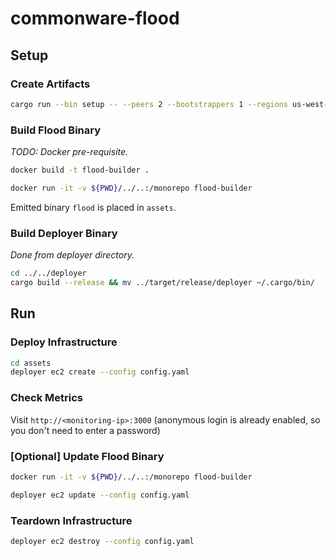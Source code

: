 # commonware-flood

## Setup

### Create Artifacts

```bash
cargo run --bin setup -- --peers 2 --bootstrappers 1 --regions us-west-2,us-east-1 --instance-type t4g.small --storage-size 10 --storage-class gp2 --dashboard dashboard.json --output assets
```

### Build Flood Binary

_TODO: Docker pre-requisite._

```bash
docker build -t flood-builder .
```

```bash
docker run -it -v ${PWD}/../..:/monorepo flood-builder
```

Emitted binary `flood` is placed in `assets`.

### Build Deployer Binary

_Done from deployer directory._

```bash
cd ../../deployer
cargo build --release && mv ../target/release/deployer ~/.cargo/bin/
```

## Run

### Deploy Infrastructure

```bash
cd assets
deployer ec2 create --config config.yaml
```

### Check Metrics

Visit `http://<monitoring-ip>:3000` (anonymous login is already enabled, so you don't need to enter a password)

### [Optional] Update Flood Binary

```bash
docker run -it -v ${PWD}/../..:/monorepo flood-builder
```


```bash
deployer ec2 update --config config.yaml
```

### Teardown Infrastructure

```bash
deployer ec2 destroy --config config.yaml
```